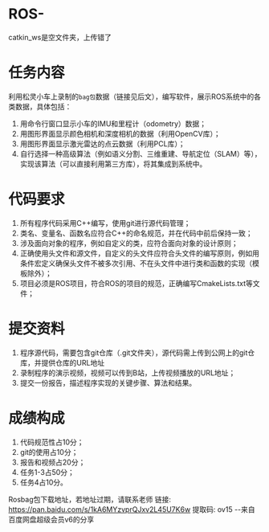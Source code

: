 # ROS-
catkin_ws是空文件夹，上传错了
# 任务内容

利用松灵小车上录制的`bag包`数据（链接见后文），编写软件，展示ROS系统中的各类数据，具体包括：

1. 用命令行窗口显示小车的IMU和里程计（odometry）数据；
2. 用图形界面显示颜色相机和深度相机的数据（利用OpenCV库）；
3. 用图形界面显示激光雷达的点云数据（利用PCL库）；
4. 自行选择一种高级算法（例如语义分割、三维重建、导航定位（SLAM）等），实现该算法（可以直接利用第三方库），将其集成到系统中。

# 代码要求

1. 所有程序代码采用C++编写，使用git进行源代码管理；
2. 类名、变量名、函数名应符合C++的命名规范，并在代码中前后保持一致；
3. 涉及面向对象的程序，例如自定义的类，应符合面向对象的设计原则；
4. 正确使用头文件和源文件，自定义的头文件应符合头文件的编写原则，例如用条件宏定义确保头文件不被多次引用、不在头文件中进行类和函数的实现（模板除外）；
5. 项目必须是ROS项目，符合ROS的项目的规范，正确编写CmakeLists.txt等文件；

# 提交资料

1. 程序源代码，需要包含git仓库（.git文件夹），源代码需上传到公网上的git仓库，并提供仓库的URL地址
2. 录制程序的演示视频，视频可以传到B站，上传视频播放的URL地址；
3. 提交一份报告，描述程序实现的关键步骤、算法和结果。

# 成绩构成

1. 代码规范性占10分；
2. git的使用占10分；
3. 报告和视频占20分；
4. 任务1-3占50分；
5. 任务4占10分。

Rosbag包下载地址，若地址过期，请联系老师
链接: https://pan.baidu.com/s/1kA6MYzvprQJxv2L45U7K6w 提取码: ov15 
--来自百度网盘超级会员v6的分享
